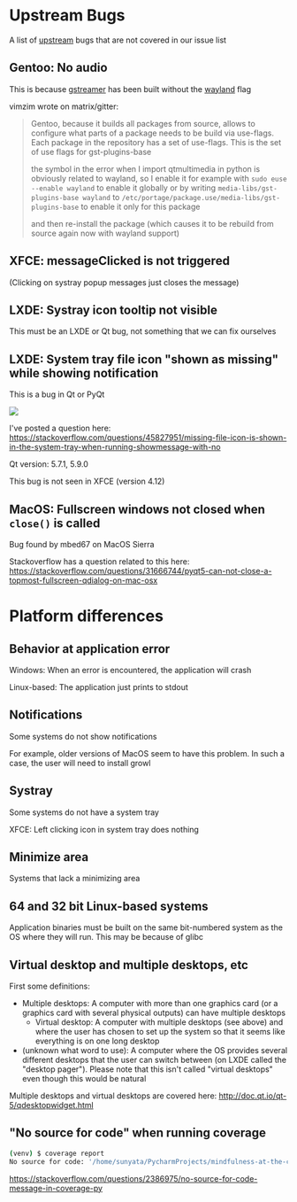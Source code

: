 # Upstream Bugs

A list of [upstream](https://en.wikipedia.org/wiki/Upstream_(software_development)) bugs that are not covered in our issue list

## Gentoo: No audio

This is because [gstreamer](https://gstreamer.freedesktop.org/) has been built without the [wayland](https://wayland.freedesktop.org/) flag

vimzim wrote on matrix/gitter:
> Gentoo, because it builds all packages from source, allows to configure what parts of a package needs to be build via use-flags. Each package in the repository has a set of use-flags. This is the set of use flags for gst-plugins-base
> 
> the symbol in the error when I import qtmultimedia in python is obviously related to wayland, so I enable it for example with
> `sudo euse --enable wayland` to enable it globally
> or by writing `media-libs/gst-plugins-base wayland` to `/etc/portage/package.use/media-libs/gst-plugins-base` to enable it only for this package
> 
> and then re-install the package (which causes it to be rebuild from source again now with wayland support)


## XFCE: messageClicked is not triggered

(Clicking on systray popup messages just closes the message)

## LXDE: Systray icon tooltip not visible

This must be an LXDE or Qt bug, not something that we can fix ourselves

## LXDE: System tray file icon "shown as missing" while showing notification

This is a bug in Qt or PyQt

![](https://i.stack.imgur.com/2Kc6x.png)

I've posted a question here: https://stackoverflow.com/questions/45827951/missing-file-icon-is-shown-in-the-system-tray-when-running-showmessage-with-no

Qt version: 5.7.1, 5.9.0

This bug is not seen in XFCE (version 4.12)

## MacOS: Fullscreen windows not closed when `close()` is called

Bug found by mbed67 on MacOS Sierra

Stackoverflow has a question related to this here: https://stackoverflow.com/questions/31666744/pyqt5-can-not-close-a-topmost-fullscreen-qdialog-on-mac-osx


# Platform differences

## Behavior at application error

Windows: When an error is encountered, the application will crash

Linux-based: The application just prints to stdout

## Notifications

Some systems do not show notifications

For example, older versions of MacOS seem to have this problem. In such a case, the user will need to install growl

## Systray

Some systems do not have a system tray

XFCE: Left clicking icon in system tray does nothing

## Minimize area

Systems that lack a minimizing area

## 64 and 32 bit Linux-based systems

Application binaries must be built on the same bit-numbered system as the OS where they will run. This may be because of glibc

## Virtual desktop and multiple desktops, etc

First some definitions:
* Multiple desktops: A computer with more than one graphics card (or a graphics card with several physical outputs) can have multiple desktops
  * Virtual desktop: A computer with multiple desktops (see above) and where the user has chosen to set up the system so that it seems like everything is on one long desktop
* (unknown what word to use): A computer where the OS provides several different desktops that the user can switch between (on LXDE called the "desktop pager"). Please note that this isn't called "virtual desktops" even though this would be natural

Multiple desktops and virtual desktops are covered here: http://doc.qt.io/qt-5/qdesktopwidget.html

## "No source for code" when running coverage

```bash
(venv) $ coverage report
No source for code: '/home/sunyata/PycharmProjects/mindfulness-at-the-computer/shibokensupport/__init__.py'.
```

https://stackoverflow.com/questions/2386975/no-source-for-code-message-in-coverage-py

